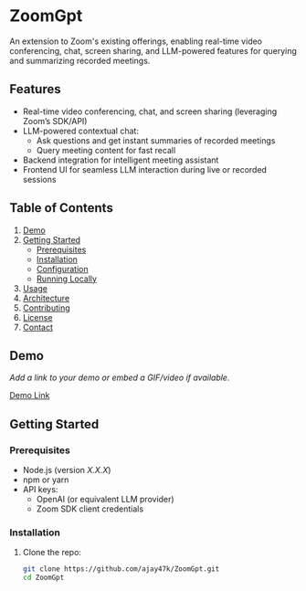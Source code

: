 # ZoomGpt

An extension to Zoom's existing offerings, enabling real-time video conferencing, chat, screen sharing, and LLM-powered features for querying and summarizing recorded meetings.

##  Features

- Real-time video conferencing, chat, and screen sharing (leveraging Zoom’s SDK/API)
- LLM-powered contextual chat:
  - Ask questions and get instant summaries of recorded meetings
  - Query meeting content for fast recall
- Backend integration for intelligent meeting assistant
- Frontend UI for seamless LLM interaction during live or recorded sessions

##  Table of Contents

1. [Demo](#demo)  
2. [Getting Started](#getting-started)  
   - [Prerequisites](#prerequisites)  
   - [Installation](#installation)  
   - [Configuration](#configuration)  
   - [Running Locally](#running-locally)  
3. [Usage](#usage)  
4. [Architecture](#architecture)  
5. [Contributing](#contributing)  
6. [License](#license)  
7. [Contact](#contact)

##  Demo

_Add a link to your demo or embed a GIF/video if available._

[Demo Link](#)

##  Getting Started

### Prerequisites

- Node.js (version _X.X.X_)
- npm or yarn
- API keys:
  - OpenAI (or equivalent LLM provider)
  - Zoom SDK client credentials

### Installation

1. Clone the repo:  
   ```bash
   git clone https://github.com/ajay47k/ZoomGpt.git
   cd ZoomGpt
